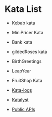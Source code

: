 # Kata List
- Kebab kata
- MiniPricer Kata
- Bank kata
- gildedRoses kata
- BirthGreetings
- LeapYear
- FruitShop Kata

- [Kata-logs](https://kata-log.rocks/)
- [Katalyst](https://katalyst.codurance.com/browse)
- [Public APIs](https://github.com/public-apis/public-apis)
